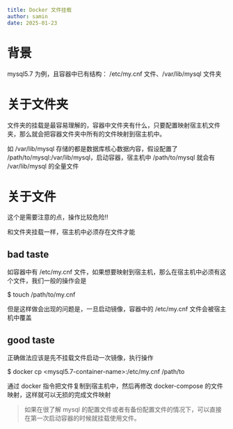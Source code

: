 ```yaml
title: Docker 文件挂载
author: samin
date: 2025-01-23
```

# 背景

mysql5.7 为例，且容器中已有结构： /etc/my.cnf 文件、/var/lib/mysql 文件夹

# 关于文件夹

文件夹的挂载是最容易理解的，容器中文件夹有什么，只要配置映射宿主机文件夹，那么就会把容器文件夹中所有的文件映射到宿主机中。

如 /var/lib/mysql 存储的都是数据库核心数据内容，假设配置了 /path/to/mysql:/var/lib/mysql，启动容器，宿主机中 /path/to/mysql 就会有 /var/lib/mysql 的全量文件

# 关于文件

这个是需要注意的点，操作比较危险‼️

和文件夹挂载一样，宿主机中必须存在文件才能

## bad taste

如容器中有 /etc/my.cnf 文件，如果想要映射到宿主机，那么在宿主机中必须有这个文件，我们一般的操作会是

$ touch /path/to/my.cnf

但是这样做会出现的问题是，一旦启动镜像，容器中的 /etc/my.cnf 文件会被宿主机中覆盖

## good taste

正确做法应该是先不挂载文件启动一次镜像，执行操作

$ docker cp <mysql5.7-container-name>:/etc/my.cnf /path/to

通过 docker 指令把文件复制到宿主机中，然后再修改 docker-compose 的文件映射，这样就可以无损的完成文件映射

> 如果在很了解 mysql 的配置文件或者有备份配置文件的情况下，可以直接在第一次启动容器的时候就挂载使用文件。